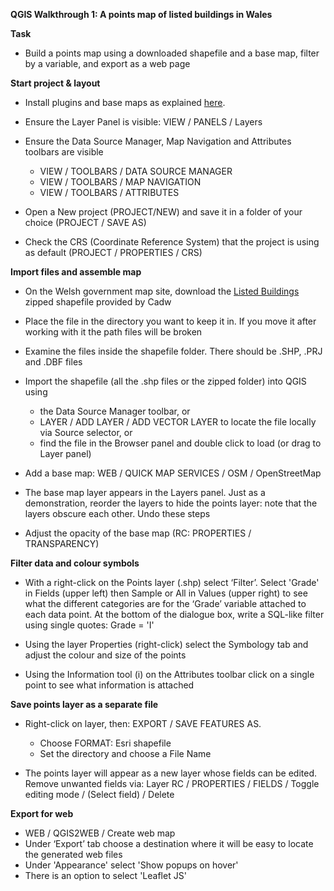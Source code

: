 **QGIS Walkthrough 1: A points map of listed buildings in Wales**

**Task**

- Build a points map using a downloaded shapefile and a base map, filter by a variable, and export as a web page

**Start project & layout**

- Install plugins and base maps as explained [here](https://github.com/aodhanlutetiae/QGIS/blob/main/README.md).

- Ensure the Layer Panel is visible: VIEW / PANELS / Layers

- Ensure the Data Source Manager, Map Navigation and Attributes toolbars are visible
  - VIEW / TOOLBARS / DATA SOURCE MANAGER
  - VIEW / TOOLBARS / MAP NAVIGATION
  - VIEW / TOOLBARS / ATTRIBUTES

- Open a New project (PROJECT/NEW) and save it in a folder of your choice (PROJECT / SAVE AS)

- Check the CRS (Coordinate Reference System) that the project is using as default (PROJECT / PROPERTIES / CRS)

**Import files and assemble map**

- On the Welsh government map site, download the [Listed Buildings](https://datamap.gov.wales/layers/inspire-wg:Cadw_ListedBuildings) zipped shapefile provided by Cadw

- Place the file in the directory you want to keep it in. If you move it after working with it the path files will be broken

- Examine the files inside the shapefile folder. There should be .SHP, .PRJ and .DBF files

- Import the shapefile (all the .shp files or the zipped folder) into QGIS using
  - the Data Source Manager toolbar, or
  - LAYER / ADD LAYER / ADD VECTOR LAYER to locate the file locally via Source selector, or
  - find the file in the Browser panel and double click to load (or drag to Layer panel)

- Add a base map: WEB / QUICK MAP SERVICES / OSM / OpenStreetMap

- The base map layer appears in the Layers panel. Just as a demonstration, reorder the layers to hide the points layer: note that the layers obscure each other. Undo these steps

- Adjust the opacity of the base map (RC: PROPERTIES / TRANSPARENCY)

**Filter data and colour symbols**

- With a right-click on the Points layer (.shp) select ‘Filter’. Select 'Grade' in Fields (upper left) then Sample or All in Values (upper right) to see what the different categories are for the ‘Grade’ variable attached to each data point. At the bottom of the dialogue box, write a SQL-like filter using single quotes: Grade = 'I'

- Using the layer Properties (right-click) select the Symbology tab and adjust the colour and size of the points

- Using the Information tool (i) on the Attributes toolbar click on a single point to see what information is attached

**Save points layer as a separate file**

- Right-click on layer, then: EXPORT / SAVE FEATURES AS. 
  - Choose FORMAT: Esri shapefile
  - Set the directory and choose a File Name

- The points layer will appear as a new layer whose fields can be edited. Remove unwanted fields via: Layer RC / PROPERTIES / FIELDS / Toggle editing mode / (Select field) / Delete

**Export for web**

- WEB / QGIS2WEB / Create web map
- Under ‘Export’ tab choose a destination where it will be easy to locate the generated web files
- Under 'Appearance' select 'Show popups on hover'
- There is an option to select 'Leaflet JS'
